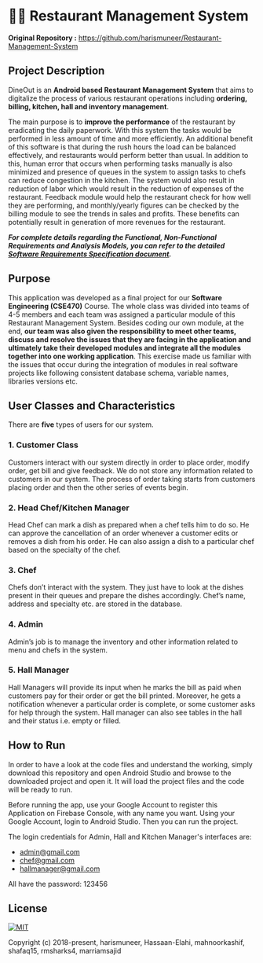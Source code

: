 # 👨‍🍳 Restaurant Management System

__Original Repository :__ https://github.com/harismuneer/Restaurant-Management-System
## Project Description
DineOut is an **Android based Restaurant Management System** that aims to digitalize the process of various restaurant operations including **ordering, billing, kitchen, hall and inventory management**. 

The main purpose is to **improve the performance** of the restaurant by eradicating the daily paperwork. With this system the tasks
would be performed in less amount of time and more efficiently. An additional benefit of this software is that during the rush hours the load can be balanced effectively, and restaurants would perform better than usual. In addition to this, human error that occurs when performing tasks manually is also minimized and presence of queues in the system to assign tasks to chefs can reduce congestion in the kitchen. The system would also result in reduction of labor which would result in the reduction of expenses of the restaurant. Feedback module would help the restaurant check for how well they are performing, and monthly/yearly figures can be checked by the billing module to see the trends in sales and profits. These benefits can potentially result in generation of more revenues for the restaurant. 

***For complete details regarding the Functional, Non-Functional Requirements and Analysis Models, you can refer to the detailed [Software Requirements Specification document](../master/documents/SRS%20(Latest).pdf).***

## Purpose
This application was developed as a final project for our **Software Engineering (CSE470)** Course. The whole class was divided into teams of 4-5 members and each team was assigned a particular module of this Restaurant Management System. Besides coding our own module, at the end, **our team was also given the responsibility to meet other teams, discuss and resolve the issues that they are facing in the application and ultimately take their developed modules and integrate all the modules together into one working application**. This exercise made us familiar with the issues that occur during the integration of modules in real software projects like following consistent database schema, variable names, libraries versions etc.


## User Classes and Characteristics
There are **five** types of users for our system. 

### 1. Customer Class
Customers interact with our system directly in order to place order, modify order, get bill and give feedback. We do not store any information related to customers in our system. The process of order taking starts from customers placing order and then the other series of events begin.

### 2. Head Chef/Kitchen Manager
Head Chef can mark a dish as prepared when a chef tells him to do so. He can approve the cancellation of an order whenever a customer edits or removes a dish from his order. He can also assign a dish to a particular chef based on the specialty of the chef.

### 3. Chef
Chefs don’t interact with the system. They just have to look at the dishes present in their queues and prepare the dishes accordingly. Chef’s name, address and specialty etc. are stored in the database.

### 4. Admin
Admin’s job is to manage the inventory and other information related to menu and chefs in the system.

### 5. Hall Manager
Hall Managers will provide its input when he marks the bill as paid when customers pay for their order or get the bill printed. Moreover, he gets a notification whenever a particular order is complete, or some customer asks for help through the system. Hall manager can also see tables in the hall and their status i.e. empty or filled.


## How to Run

In order to have a look at the code files and understand the working, simply download this repository and open Android Studio and browse to the downloaded project and open it. It will load the project files and the code will be ready to run. 

Before running the app, use your Google Account to register this Application on Firebase Console, with any name you want. Using your Google Account, login to Android Studio. Then you can run the project.

The login credentials for Admin, Hall and Kitchen Manager's interfaces are:
- admin@gmail.com
- chef@gmail.com
- hallmanager@gmail.com

All have the password: 123456


## License
[![MIT](https://img.shields.io/cocoapods/l/AFNetworking.svg?style=style&label=License&maxAge=2592000)](../master/LICENSE)

Copyright (c) 2018-present, harismuneer, Hassaan-Elahi, mahnoorkashif, shafaq15, rmsharks4, marriamsajid                                                        
